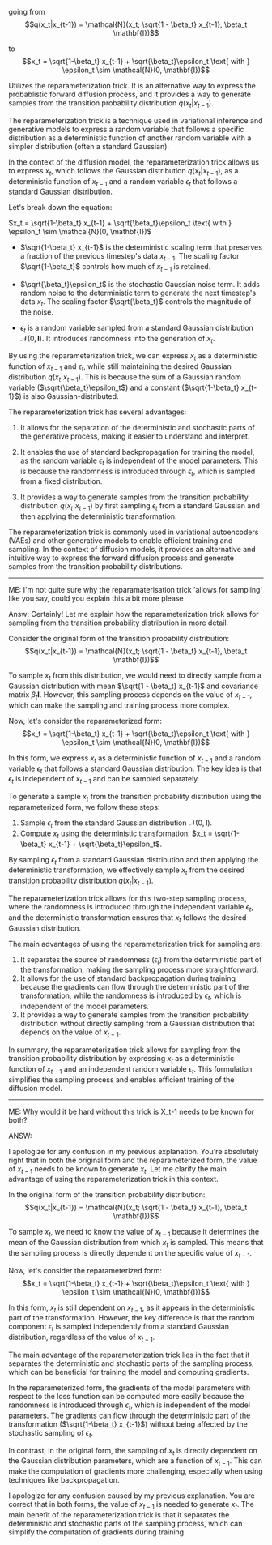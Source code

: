 going from 
$$q(x_t|x_{t-1}) = \mathcal{N}(x_t; \sqrt{1 - \beta_t} x_{t-1}, \beta_t \mathbf{I})$$

to 
$$x_t = \sqrt{1-\beta_t} x_{t-1} + \sqrt{\beta_t}\epsilon_t \text{ with } \epsilon_t \sim \mathcal{N}(0, \mathbf{I})$$

 Utilizes the reparameterization trick. It is an alternative way to express the probablistic forward diffusion process, and it provides a way to generate samples from the transition probability distribution $q(x_t|x_{t-1})$.

The reparameterization trick is a technique used in variational inference and generative models to express a random variable that follows a specific distribution as a deterministic function of another random variable with a simpler distribution (often a standard Gaussian).

In the context of the diffusion model, the reparameterization trick allows us to express $x_t$, which follows the Gaussian distribution $q(x_t|x_{t-1})$, as a deterministic function of $x_{t-1}$ and a random variable $\epsilon_t$ that follows a standard Gaussian distribution.

Let's break down the equation:

$x_t = \sqrt{1-\beta_t} x_{t-1} + \sqrt{\beta_t}\epsilon_t \text{ with } \epsilon_t \sim \mathcal{N}(0, \mathbf{I})$

- $\sqrt{1-\beta_t} x_{t-1}$ is the deterministic scaling term that preserves a fraction of the previous timestep's data $x_{t-1}$. The scaling factor $\sqrt{1-\beta_t}$ controls how much of $x_{t-1}$ is retained.

- $\sqrt{\beta_t}\epsilon_t$ is the stochastic Gaussian noise term. It adds random noise to the deterministic term to generate the next timestep's data $x_t$. The scaling factor $\sqrt{\beta_t}$ controls the magnitude of the noise.

- $\epsilon_t$ is a random variable sampled from a standard Gaussian distribution $\mathcal{N}(0, \mathbf{I})$. It introduces randomness into the generation of $x_t$.

By using the reparameterization trick, we can express $x_t$ as a deterministic function of $x_{t-1}$ and $\epsilon_t$, while still maintaining the desired Gaussian distribution $q(x_t|x_{t-1})$. This is because the sum of a Gaussian random variable ($\sqrt{\beta_t}\epsilon_t$) and a constant ($\sqrt{1-\beta_t} x_{t-1}$) is also Gaussian-distributed.

The reparameterization trick has several advantages:

1. It allows for the separation of the deterministic and stochastic parts of the generative process, making it easier to understand and interpret.

2. It enables the use of standard backpropagation for training the model, as the random variable $\epsilon_t$ is independent of the model parameters. This is because the randomness is introduced through $\epsilon_t$, which is sampled from a fixed distribution.

3. It provides a way to generate samples from the transition probability distribution $q(x_t|x_{t-1})$ by first sampling $\epsilon_t$ from a standard Gaussian and then applying the deterministic transformation.

The reparameterization trick is commonly used in variational autoencoders (VAEs) and other generative models to enable efficient training and sampling. In the context of diffusion models, it provides an alternative and intuitive way to express the forward diffusion process and generate samples from the transition probability distributions.
***
ME: I'm not quite sure why the reparamaterisation trick 'allows for sampling' like you say, could you explain this a bit more please

Answ:
Certainly! Let me explain how the reparameterization trick allows for sampling from the transition probability distribution in more detail.

Consider the original form of the transition probability distribution:
$$q(x_t|x_{t-1}) = \mathcal{N}(x_t; \sqrt{1 - \beta_t} x_{t-1}, \beta_t \mathbf{I})$$

To sample $x_t$ from this distribution, we would need to directly sample from a Gaussian distribution with mean $\sqrt{1 - \beta_t} x_{t-1}$ and covariance matrix $\beta_t \mathbf{I}$. However, this sampling process depends on the value of $x_{t-1}$, which can make the sampling and training process more complex.

Now, let's consider the reparameterized form:
$$x_t = \sqrt{1-\beta_t} x_{t-1} + \sqrt{\beta_t}\epsilon_t \text{ with } \epsilon_t \sim \mathcal{N}(0, \mathbf{I})$$

In this form, we express $x_t$ as a deterministic function of $x_{t-1}$ and a random variable $\epsilon_t$ that follows a standard Gaussian distribution. The key idea is that $\epsilon_t$ is independent of $x_{t-1}$ and can be sampled separately.

To generate a sample $x_t$ from the transition probability distribution using the reparameterized form, we follow these steps:
1. Sample $\epsilon_t$ from the standard Gaussian distribution $\mathcal{N}(0, \mathbf{I})$.
2. Compute $x_t$ using the deterministic transformation: $x_t = \sqrt{1-\beta_t} x_{t-1} + \sqrt{\beta_t}\epsilon_t$.

By sampling $\epsilon_t$ from a standard Gaussian distribution and then applying the deterministic transformation, we effectively sample $x_t$ from the desired transition probability distribution $q(x_t|x_{t-1})$.

The reparameterization trick allows for this two-step sampling process, where the randomness is introduced through the independent variable $\epsilon_t$, and the deterministic transformation ensures that $x_t$ follows the desired Gaussian distribution.

The main advantages of using the reparameterization trick for sampling are:
1. It separates the source of randomness ($\epsilon_t$) from the deterministic part of the transformation, making the sampling process more straightforward.
2. It allows for the use of standard backpropagation during training because the gradients can flow through the deterministic part of the transformation, while the randomness is introduced by $\epsilon_t$, which is independent of the model parameters.
3. It provides a way to generate samples from the transition probability distribution without directly sampling from a Gaussian distribution that depends on the value of $x_{t-1}$.

In summary, the reparameterization trick allows for sampling from the transition probability distribution by expressing $x_t$ as a deterministic function of $x_{t-1}$ and an independent random variable $\epsilon_t$. This formulation simplifies the sampling process and enables efficient training of the diffusion model.
***
ME: Why would it be hard without this trick is X_t-1 needs to be known for both?

ANSW:

I apologize for any confusion in my previous explanation. You're absolutely right that in both the original form and the reparameterized form, the value of $x_{t-1}$ needs to be known to generate $x_t$. Let me clarify the main advantage of using the reparameterization trick in this context.

In the original form of the transition probability distribution:
$$q(x_t|x_{t-1}) = \mathcal{N}(x_t; \sqrt{1 - \beta_t} x_{t-1}, \beta_t \mathbf{I})$$

To sample $x_t$, we need to know the value of $x_{t-1}$ because it determines the mean of the Gaussian distribution from which $x_t$ is sampled. This means that the sampling process is directly dependent on the specific value of $x_{t-1}$.

Now, let's consider the reparameterized form:
$$x_t = \sqrt{1-\beta_t} x_{t-1} + \sqrt{\beta_t}\epsilon_t \text{ with } \epsilon_t \sim \mathcal{N}(0, \mathbf{I})$$

In this form, $x_t$ is still dependent on $x_{t-1}$, as it appears in the deterministic part of the transformation. However, the key difference is that the random component $\epsilon_t$ is sampled independently from a standard Gaussian distribution, regardless of the value of $x_{t-1}$.

The main advantage of the reparameterization trick lies in the fact that it separates the deterministic and stochastic parts of the sampling process, which can be beneficial for training the model and computing gradients.

In the reparameterized form, the gradients of the model parameters with respect to the loss function can be computed more easily because the randomness is introduced through $\epsilon_t$, which is independent of the model parameters. The gradients can flow through the deterministic part of the transformation ($\sqrt{1-\beta_t} x_{t-1}$) without being affected by the stochastic sampling of $\epsilon_t$.

In contrast, in the original form, the sampling of $x_t$ is directly dependent on the Gaussian distribution parameters, which are a function of $x_{t-1}$. This can make the computation of gradients more challenging, especially when using techniques like backpropagation.

I apologize for any confusion caused by my previous explanation. You are correct that in both forms, the value of $x_{t-1}$ is needed to generate $x_t$. The main benefit of the reparameterization trick is that it separates the deterministic and stochastic parts of the sampling process, which can simplify the computation of gradients during training.
